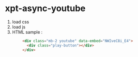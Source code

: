 # xpt-async-youtube

1. load css
1. load js
1. HTML sample :

```html
        <div class="mb-2 youtube" data-embed="NWIveC8i_E4">
          <div class="play-button"></div>
        </div>
```
